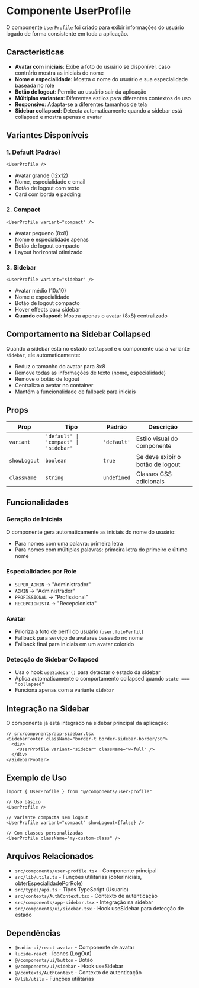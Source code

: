 # Componente UserProfile

O componente `UserProfile` foi criado para exibir informações do usuário logado de forma consistente em toda a aplicação.

## Características

- **Avatar com iniciais**: Exibe a foto do usuário se disponível, caso contrário mostra as iniciais do nome
- **Nome e especialidade**: Mostra o nome do usuário e sua especialidade baseada no role
- **Botão de logout**: Permite ao usuário sair da aplicação
- **Múltiplas variantes**: Diferentes estilos para diferentes contextos de uso
- **Responsivo**: Adapta-se a diferentes tamanhos de tela
- **Sidebar collapsed**: Detecta automaticamente quando a sidebar está collapsed e mostra apenas o avatar

## Variantes Disponíveis

### 1. Default (Padrão)

```tsx
<UserProfile />
```

- Avatar grande (12x12)
- Nome, especialidade e email
- Botão de logout com texto
- Card com borda e padding

### 2. Compact

```tsx
<UserProfile variant="compact" />
```

- Avatar pequeno (8x8)
- Nome e especialidade apenas
- Botão de logout compacto
- Layout horizontal otimizado

### 3. Sidebar

```tsx
<UserProfile variant="sidebar" />
```

- Avatar médio (10x10)
- Nome e especialidade
- Botão de logout compacto
- Hover effects para sidebar
- **Quando collapsed**: Mostra apenas o avatar (8x8) centralizado

## Comportamento na Sidebar Collapsed

Quando a sidebar está no estado `collapsed` e o componente usa a variante `sidebar`, ele automaticamente:

- Reduz o tamanho do avatar para 8x8
- Remove todas as informações de texto (nome, especialidade)
- Remove o botão de logout
- Centraliza o avatar no container
- Mantém a funcionalidade de fallback para iniciais

## Props

| Prop         | Tipo                                  | Padrão      | Descrição                        |
| ------------ | ------------------------------------- | ----------- | -------------------------------- |
| `variant`    | `'default' \| 'compact' \| 'sidebar'` | `'default'` | Estilo visual do componente      |
| `showLogout` | `boolean`                             | `true`      | Se deve exibir o botão de logout |
| `className`  | `string`                              | `undefined` | Classes CSS adicionais           |

## Funcionalidades

### Geração de Iniciais

O componente gera automaticamente as iniciais do nome do usuário:

- Para nomes com uma palavra: primeira letra
- Para nomes com múltiplas palavras: primeira letra do primeiro e último nome

### Especialidades por Role

- `SUPER_ADMIN` → "Administrador"
- `ADMIN` → "Administrador"
- `PROFISSIONAL` → "Profissional"
- `RECEPCIONISTA` → "Recepcionista"

### Avatar

- Prioriza a foto de perfil do usuário (`user.fotoPerfil`)
- Fallback para serviço de avatares baseado no nome
- Fallback final para iniciais em um avatar colorido

### Detecção de Sidebar Collapsed

- Usa o hook `useSidebar()` para detectar o estado da sidebar
- Aplica automaticamente o comportamento collapsed quando `state === "collapsed"`
- Funciona apenas com a variante `sidebar`

## Integração na Sidebar

O componente já está integrado na sidebar principal da aplicação:

```tsx
// src/components/app-sidebar.tsx
<SidebarFooter className="border-t border-sidebar-border/50">
  <div>
    <UserProfile variant="sidebar" className="w-full" />
  </div>
</SidebarFooter>
```

## Exemplo de Uso

```tsx
import { UserProfile } from "@/components/user-profile"

// Uso básico
<UserProfile />

// Variante compacta sem logout
<UserProfile variant="compact" showLogout={false} />

// Com classes personalizadas
<UserProfile className="my-custom-class" />
```

## Arquivos Relacionados

- `src/components/user-profile.tsx` - Componente principal
- `src/lib/utils.ts` - Funções utilitárias (obterIniciais, obterEspecialidadePorRole)
- `src/types/api.ts` - Tipos TypeScript (Usuario)
- `src/contexts/AuthContext.tsx` - Contexto de autenticação
- `src/components/app-sidebar.tsx` - Integração na sidebar
- `src/components/ui/sidebar.tsx` - Hook useSidebar para detecção de estado

## Dependências

- `@radix-ui/react-avatar` - Componente de avatar
- `lucide-react` - Ícones (LogOut)
- `@/components/ui/button` - Botão
- `@/components/ui/sidebar` - Hook useSidebar
- `@/contexts/AuthContext` - Contexto de autenticação
- `@/lib/utils` - Funções utilitárias
